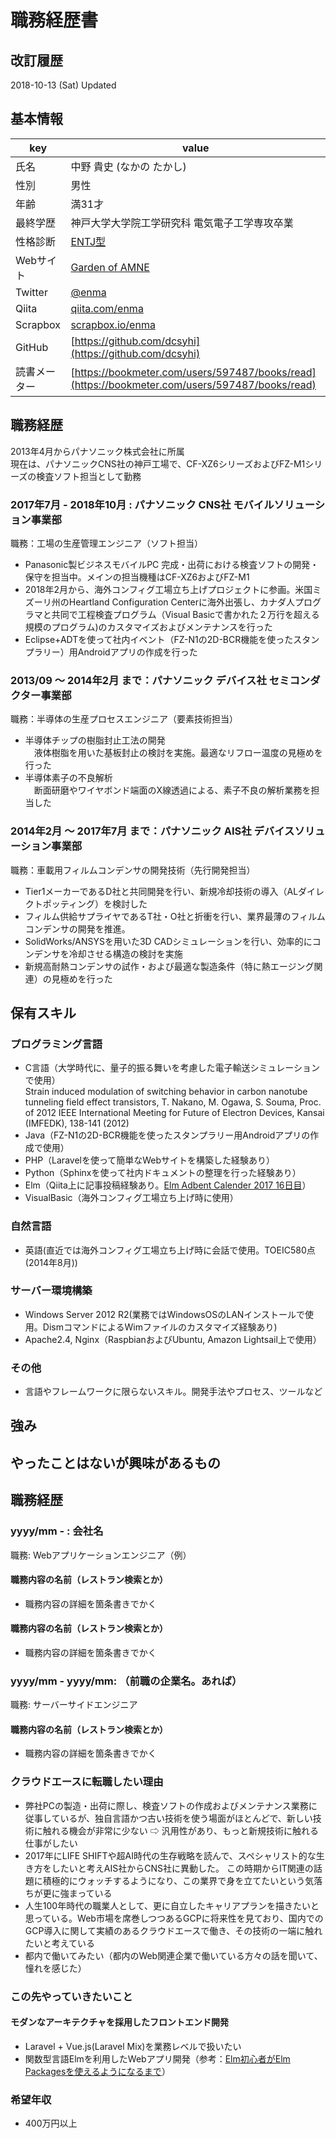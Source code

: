 # 職務経歴書 

## 改訂履歴
2018-10-13 (Sat) Updated

## 基本情報

|key|value|
|---|-----|
|氏名|中野 貴史 (なかの たかし)|
|性別|男性|
|年齢|満31才|
|最終学歴|神戸大学大学院工学研究科 電気電子工学専攻卒業|
|性格診断|[ENTJ型](https://www.16personalities.com/ja/entj型の性格)|
|Webサイト|[Garden of AMNE](http://amne.info)|
|Twitter|[@enma](https://twitter.com/enma)|
|Qiita|[qiita.com/enma](http://qiita.com/enma)|
|Scrapbox|[scrapbox.io/enma](http://scrapbox.io/enma)|
|GitHub|[https://github.com/dcsyhi](https://github.com/dcsyhi)|
|読書メーター|[https://bookmeter.com/users/597487/books/read](https://bookmeter.com/users/597487/books/read)|


## 職務経歴

2013年4月からパナソニック株式会社に所属  
現在は、パナソニックCNS社の神戸工場で、CF-XZ6シリーズおよびFZ-M1シリーズの検査ソフト担当として勤務

### 2017年7月 - 2018年10月 : パナソニック CNS社 モバイルソリューション事業部

職務：工場の生産管理エンジニア（ソフト担当）

- Panasonic製ビジネスモバイルPC 完成・出荷における検査ソフトの開発・保守を担当中。メインの担当機種はCF-XZ6およびFZ-M1
- 2018年2月から、海外コンフィグ工場立ち上げプロジェクトに参画。米国ミズーリ州のHeartland Configuration Centerに海外出張し、カナダ人プログラマと共同で工程検査プログラム（Visual Basicで書かれた２万行を超える規模のプログラム)のカスタマイズおよびメンテナンスを行った
- Eclipse+ADTを使って社内イベント（FZ-N1の2D-BCR機能を使ったスタンプラリー）用Androidアプリの作成を行った

### 2013/09 〜 2014年2月 まで：パナソニック デバイス社 セミコンダクター事業部

職務：半導体の生産プロセスエンジニア（要素技術担当）

- 半導体チップの樹脂封止工法の開発  
　液体樹脂を用いた基板封止の検討を実施。最適なリフロー温度の見極めを行った  
- 半導体素子の不良解析  
　断面研磨やワイヤボンド端面のX線透過による、素子不良の解析業務を担当した

### 2014年2月 〜 2017年7月 まで：パナソニック AIS社 デバイスソリューション事業部

職務：車載用フィルムコンデンサの開発技術（先行開発担当）

- Tier1メーカーであるD社と共同開発を行い、新規冷却技術の導入（ALダイレクトポッティング）を検討した
- フィルム供給サプライヤであるT社・O社と折衝を行い、業界最薄のフィルムコンデンサの開発を推進。
- SolidWorks/ANSYSを用いた3D CADシミュレーションを行い、効率的にコンデンサを冷却させる構造の検討を実施
- 新規高耐熱コンデンサの試作・および最適な製造条件（特に熱エージング関連）の見極めを行った


## 保有スキル

### プログラミング言語

- C言語（大学時代に、量子的振る舞いを考慮した電子輸送シミュレーションで使用）  
Strain induced modulation of switching behavior in carbon nanotube tunneling field effect transistors,
T. Nakano, M. Ogawa, S. Souma,
Proc. of 2012 IEEE International Meeting for Future of Electron Devices, Kansai (IMFEDK), 138-141 (2012)
- Java（FZ-N1の2D-BCR機能を使ったスタンプラリー用Androidアプリの作成で使用）
- PHP（Laravelを使って簡単なWebサイトを構築した経験あり）
- Python（Sphinxを使って社内ドキュメントの整理を行った経験あり）
- Elm（Qiita上に記事投稿経験あり。[Elm Adbent Calender 2017 16日目](https://qiita.com/enma/items/4f5a6514b6fd3f43b80c)）
- VisualBasic（海外コンフィグ工場立ち上げ時に使用）

### 自然言語

- 英語(直近では海外コンフィグ工場立ち上げ時に会話で使用。TOEIC580点(2014年8月))

### サーバー環境構築

- Windows Server 2012 R2(業務ではWindowsOSのLANインストールで使用。DismコマンドによるWimファイルのカスタマイズ経験あり)
- Apache2.4, Nginx（RaspbianおよびUbuntu, Amazon Lightsail上で使用）


### その他

- 言語やフレームワークに限らないスキル。開発手法やプロセス、ツールなど

## 強み

## やったことはないが興味があるもの


## 職務経歴

### yyyy/mm - : 会社名

職務: Webアプリケーションエンジニア（例）

#### 職務内容の名前（レストラン検索とか）

- 職務内容の詳細を箇条書きでかく

#### 職務内容の名前（レストラン検索とか）

- 職務内容の詳細を箇条書きでかく

### yyyy/mm - yyyy/mm: （前職の企業名。あれば）

職務: サーバーサイドエンジニア

#### 職務内容の名前（レストラン検索とか）

- 職務内容の詳細を箇条書きでかく

### クラウドエースに転職したい理由
- 弊社PCの製造・出荷に際し、検査ソフトの作成およびメンテナンス業務に従事しているが、独自言語かつ古い技術を使う場面がほとんどで、新しい技術に触れる機会が非常に少ない ⇨  汎用性があり、もっと新規技術に触れる仕事がしたい
- 2017年にLIFE SHIFTや超AI時代の生存戦略を読んで、スペシャリスト的な生き方をしたいと考えAIS社からCNS社に異動した。
この時期からIT関連の話題に積極的にウォッチするようになり、この業界で身を立てたいという気落ちが更に強まっている
- 人生100年時代の職業人として、更に自立したキャリアプランを描きたいと思っている。Web市場を席巻しつつあるGCPに将来性を見ており、国内でのGCP導入に関して実績のあるクラウドエースで働き、その技術の一端に触れたいと考えている
- 都内で働いてみたい（都内のWeb関連企業で働いている方々の話を聞いて、憧れを感じた）

### この先やっていきたいこと
#### モダンなアーキテクチャを採用したフロントエンド開発
- Laravel + Vue.js(Laravel Mix)を業務レベルで扱いたい
- 関数型言語Elmを利用したWebアプリ開発（参考：[Elm初心者がElm Packagesを使えるようになるまで](https://qiita.com/enma/items/4f5a6514b6fd3f43b80c)）


### 希望年収

- 400万円以上


